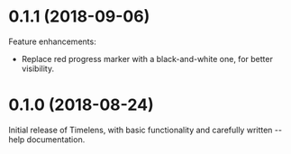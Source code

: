 # 0.1.1 (2018-09-06)

Feature enhancements:

- Replace red progress marker with a black-and-white one, for better visibility.

# 0.1.0 (2018-08-24)

Initial release of Timelens, with basic functionality and carefully written --help documentation.
